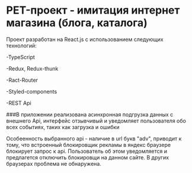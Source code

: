 # PET-проект - имитация интернет магазина (блога, каталога) 

Проект разработан на React.js с использованием следующих технологий:

-TypeScript

-Redux, Redux-thunk

-Ract-Router

-Styled-components

-REST Api



 ###В приложении реализована асинхронная подгрузка данных с внешнего Api, интерфейс отзывчивый и уведомляет пользователя обо всех событиях, таких как загрузка и ошибки

Особеенность выбранного api - наличие в url букв "adv", приводит к тому, что встроенный блокировщик рекламы в яндекс браузере блокирует запрос к api. Пользователь об этом уведомляется и предлагется отключить блокировщи на данном сайте. В других браузерах проблема не обнаружена.
